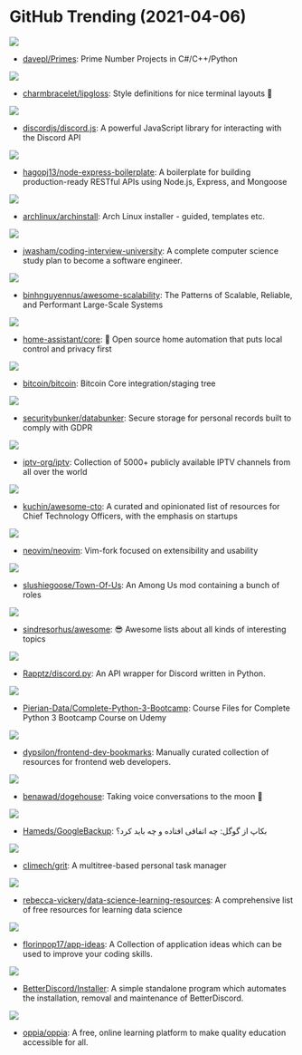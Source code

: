 # GitHub Trending (2021-04-06)

![](https://img.shields.io/badge/C%2B%2B-New%2079-green?style=flat-square&logo=appveyor)
- [davepl/Primes](https://github.com/davepl/Primes): Prime Number Projects in C#/C++/Python

![](https://img.shields.io/badge/Go-New%20592-green?style=flat-square&logo=appveyor)
- [charmbracelet/lipgloss](https://github.com/charmbracelet/lipgloss): Style definitions for nice terminal layouts 👄

![](https://img.shields.io/badge/JavaScript-New%20138-green?style=flat-square&logo=appveyor)
- [discordjs/discord.js](https://github.com/discordjs/discord.js): A powerful JavaScript library for interacting with the Discord API

![](https://img.shields.io/badge/JavaScript-New%20288-green?style=flat-square&logo=appveyor)
- [hagopj13/node-express-boilerplate](https://github.com/hagopj13/node-express-boilerplate): A boilerplate for building production-ready RESTful APIs using Node.js, Express, and Mongoose

![](https://img.shields.io/badge/Python-New%20223-green?style=flat-square&logo=appveyor)
- [archlinux/archinstall](https://github.com/archlinux/archinstall): Arch Linux installer - guided, templates etc.

![](https://img.shields.io/badge/none-New%20624-green?style=flat-square&logo=appveyor)
- [jwasham/coding-interview-university](https://github.com/jwasham/coding-interview-university): A complete computer science study plan to become a software engineer.

![](https://img.shields.io/badge/none-New%20188-green?style=flat-square&logo=appveyor)
- [binhnguyennus/awesome-scalability](https://github.com/binhnguyennus/awesome-scalability): The Patterns of Scalable, Reliable, and Performant Large-Scale Systems

![](https://img.shields.io/badge/Python-New%20176-green?style=flat-square&logo=appveyor)
- [home-assistant/core](https://github.com/home-assistant/core): 🏡 Open source home automation that puts local control and privacy first

![](https://img.shields.io/badge/C%2B%2B-New%20131-green?style=flat-square&logo=appveyor)
- [bitcoin/bitcoin](https://github.com/bitcoin/bitcoin): Bitcoin Core integration/staging tree

![](https://img.shields.io/badge/Go-New%2062-green?style=flat-square&logo=appveyor)
- [securitybunker/databunker](https://github.com/securitybunker/databunker): Secure storage for personal records built to comply with GDPR

![](https://img.shields.io/badge/JavaScript-New%20235-green?style=flat-square&logo=appveyor)
- [iptv-org/iptv](https://github.com/iptv-org/iptv): Collection of 5000+ publicly available IPTV channels from all over the world

![](https://img.shields.io/badge/none-New%20462-green?style=flat-square&logo=appveyor)
- [kuchin/awesome-cto](https://github.com/kuchin/awesome-cto): A curated and opinionated list of resources for Chief Technology Officers, with the emphasis on startups

![](https://img.shields.io/badge/Vim%20script-New%20103-green?style=flat-square&logo=appveyor)
- [neovim/neovim](https://github.com/neovim/neovim): Vim-fork focused on extensibility and usability

![](https://img.shields.io/badge/C%23-New%2023-green?style=flat-square&logo=appveyor)
- [slushiegoose/Town-Of-Us](https://github.com/slushiegoose/Town-Of-Us): An Among Us mod containing a bunch of roles

![](https://img.shields.io/badge/none-New%20272-green?style=flat-square&logo=appveyor)
- [sindresorhus/awesome](https://github.com/sindresorhus/awesome): 😎 Awesome lists about all kinds of interesting topics

![](https://img.shields.io/badge/Python-New%2087-green?style=flat-square&logo=appveyor)
- [Rapptz/discord.py](https://github.com/Rapptz/discord.py): An API wrapper for Discord written in Python.

![](https://img.shields.io/badge/Jupyter%20Notebook-New%2034-green?style=flat-square&logo=appveyor)
- [Pierian-Data/Complete-Python-3-Bootcamp](https://github.com/Pierian-Data/Complete-Python-3-Bootcamp): Course Files for Complete Python 3 Bootcamp Course on Udemy

![](https://img.shields.io/badge/none-New%20106-green?style=flat-square&logo=appveyor)
- [dypsilon/frontend-dev-bookmarks](https://github.com/dypsilon/frontend-dev-bookmarks): Manually curated collection of resources for frontend web developers.

![](https://img.shields.io/badge/TypeScript-New%2065-green?style=flat-square&logo=appveyor)
- [benawad/dogehouse](https://github.com/benawad/dogehouse): Taking voice conversations to the moon 🚀

![](https://img.shields.io/badge/none-New%2064-green?style=flat-square&logo=appveyor)
- [Hameds/GoogleBackup](https://github.com/Hameds/GoogleBackup): بکاپ از گوگل: چه اتفاقی افتاده و چه باید کرد؟

![](https://img.shields.io/badge/Go-New%20280-green?style=flat-square&logo=appveyor)
- [climech/grit](https://github.com/climech/grit): A multitree-based personal task manager

![](https://img.shields.io/badge/none-New%2033-green?style=flat-square&logo=appveyor)
- [rebecca-vickery/data-science-learning-resources](https://github.com/rebecca-vickery/data-science-learning-resources): A comprehensive list of free resources for learning data science

![](https://img.shields.io/badge/none-New%20102-green?style=flat-square&logo=appveyor)
- [florinpop17/app-ideas](https://github.com/florinpop17/app-ideas): A Collection of application ideas which can be used to improve your coding skills.

![](https://img.shields.io/badge/Svelte-New%20214-green?style=flat-square&logo=appveyor)
- [BetterDiscord/Installer](https://github.com/BetterDiscord/Installer): A simple standalone program which automates the installation, removal and maintenance of BetterDiscord.

![](https://img.shields.io/badge/Python-New%2085-green?style=flat-square&logo=appveyor)
- [oppia/oppia](https://github.com/oppia/oppia): A free, online learning platform to make quality education accessible for all.


